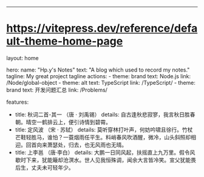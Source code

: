 ---
# https://vitepress.dev/reference/default-theme-home-page
layout: home

hero:
  name: "Hp.y's Notes"
  text: "A blog which used to record my notes."
  tagline: My great project tagline
  actions:
    - theme: brand
      text: Node.js
      link: /Node/global-object
    - theme: alt
      text: TypeScript
      link: /TypeScript/
    - theme: brand
      text: 开发问题汇总
      link: /Problems/

features:
  - title: 秋词二首-其一 （唐 · 刘禹锡）
    details: 自古逢秋悲寂寥，我言秋日胜春朝。晴空一鹤排云上，便引诗情到碧霄。
  - title: 定风波 （宋 · 苏轼）
    details: 莫听穿林打叶声，何妨吟啸且徐行。竹杖芒鞋轻胜马，谁怕？一蓑烟雨任平生。料峭春风吹酒醒，微冷，山头斜照却相迎。回首向来萧瑟处，归去，也无风雨也无晴。
  - title: 上李邕 （唐·李白）
    details: 大鹏一日同风起，扶摇直上九万里。假令风歇时下来，犹能簸却沧溟水。世人见我恒殊调，闻余大言皆冷笑。宣父犹能畏后生，丈夫未可轻年少。

